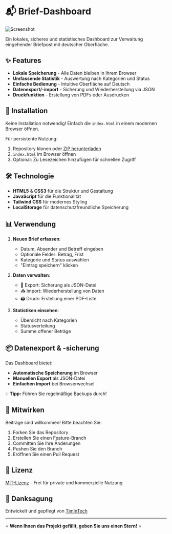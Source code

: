 # 📬 Brief-Dashboard

![Screenshot](assets/screenshot.png) <!-- Platzhalter für zukünftigen Screenshot -->

Ein lokales, sicheres und statistisches Dashboard zur Verwaltung eingehender Briefpost mit deutscher Oberfläche.

## ✨ Features

- **Lokale Speicherung** - Alle Daten bleiben in Ihrem Browser
- **Umfassende Statistik** - Auswertung nach Kategorien und Status
- **Einfache Bedienung** - Intuitive Oberfläche auf Deutsch
- **Datenexport/-import** - Sicherung und Wiederherstellung via JSON
- **Druckfunktion** - Erstellung von PDFs oder Ausdrucken

## 🚀 Installation

Keine Installation notwendig! Einfach die `index.html` in einem modernen Browser öffnen.

Für persistente Nutzung:
1. Repository klonen oder [ZIP herunterladen](https://github.com/TimInTech/brief-dashboard/archive/main.zip)
2. `index.html` im Browser öffnen
3. Optional: Zu Lesezeichen hinzufügen für schnellen Zugriff

## 🛠️ Technologie

- **HTML5** & **CSS3** für die Struktur und Gestaltung
- **JavaScript** für die Funktionalität
- **Tailwind CSS** für modernes Styling
- **LocalStorage** für datenschutzfreundliche Speicherung

## 📊 Verwendung

1. **Neuen Brief erfassen**:
   - Datum, Absender und Betreff eingeben
   - Optionale Felder: Betrag, Frist
   - Kategorie und Status auswählen
   - "Eintrag speichern" klicken

2. **Daten verwalten**:
   - 🔄 Export: Sicherung als JSON-Datei
   - 📥 Import: Wiederherstellung von Daten
   - 🖨️ Druck: Erstellung einer PDF-Liste

3. **Statistiken einsehen**:
   - Übersicht nach Kategorien
   - Statusverteilung
   - Summe offener Beträge

## 📦 Datenexport & -sicherung

Das Dashboard bietet:
- **Automatische Speicherung** im Browser
- **Manuellen Export** als JSON-Datei
- **Einfachen Import** bei Browserwechsel

💡 **Tipp:** Führen Sie regelmäßige Backups durch!

## 🤝 Mitwirken

Beiträge sind willkommen! Bitte beachten Sie:
1. Forken Sie das Repository
2. Erstellen Sie einen Feature-Branch
3. Committen Sie Ihre Änderungen
4. Pushen Sie den Branch
5. Eröffnen Sie einen Pull Request

## 📜 Lizenz

[MIT-Lizenz](LICENSE) - Frei für private und kommerzielle Nutzung

## 🙏 Danksagung

Entwickelt und gepflegt von [TimInTech](https://github.com/TimInTech)

---

⭐ **Wenn Ihnen das Projekt gefällt, geben Sie uns einen Stern!** ⭐
